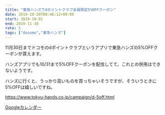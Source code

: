 ```yaml
---
title: "東急ハンズでdポイントクラブ会員限定5%OFFクーポン"
date: 2019-10-28T00:46:12+09:00
start: 2019-10-01
end: 2019-11-30
rate: 5
tags: ["docomo","東急ハンズ"]
---
```


11月30日までドコモのdポイントクラブというアプリで東急ハンズの5%OFFクーポンが貰えます。

ハンズアプリでも10/31まで5%OFFクーポンを配信してて、これとの併用はできないようです。

ハンズに行くと、うっかり高いものを買っちゃいそうですが、そういうときに5%OFFは嬉しいですね。

https://www.tokyu-hands.co.jp/campaign/d-5off.html


[Googleカレンダー](http://www.google.com/calendar/event?action=TEMPLATE&text=%E6%9D%B1%E6%80%A5%E3%83%8F%E3%83%B3%E3%82%BA%E3%81%A7d%E3%83%9D%E3%82%A4%E3%83%B3%E3%83%88%E3%82%AF%E3%83%A9%E3%83%96%E4%BC%9A%E5%93%A1%E9%99%90%E5%AE%9A5%25OFF%E3%82%AF%E3%83%BC%E3%83%9D%E3%83%B3&dates=20191001/20191130&details=https://pokanpo.com/posts/20191130_docomo_hands/)

